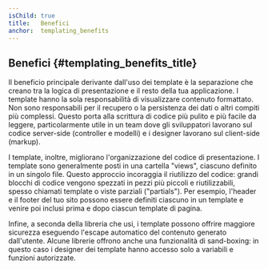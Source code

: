 ```yaml
---
isChild: true
title:   Benefici
anchor:  templating_benefits
---
```


## Benefici {#templating_benefits_title}

Il beneficio principale derivante dall'uso dei template è la separazione che
creano tra la logica di presentazione e il resto della tua applicazione. I
template hanno la sola responsabilità di visualizzare contenuto formattato. Non
sono responsabili per il recupero o la persistenza dei dati o altri compiti più
complessi. Questo porta alla scrittura di codice più pulito e più facile da
leggere, particolarmente utile in un team dove gli sviluppatori lavorano sul
codice server-side (controller e modelli) e i designer lavorano sul client-side
(markup).

I template, inoltre, migliorano l'organizzazione del codice di presentazione. I
template sono generalmente posti in una cartella "views", ciascuno definito in
un singolo file. Questo approccio incoraggia il riutilizzo del codice: grandi
blocchi di codice vengono spezzati in pezzi più piccoli e riutilizzabili, spesso
chiamati template o viste parziali ("partials"). Per esempio, l'header e il
footer del tuo sito possono essere definiti ciascuno in un template e venire poi
inclusi prima e dopo ciascun template di pagina.

Infine, a seconda della libreria che usi, i template possono offrire maggiore
sicurezza eseguendo l'escape automatico del contenuto generato dall'utente.
Alcune librerie offrono anche una funzionalità di sand-boxing: in questo caso i
designer dei template hanno accesso solo a variabili e funzioni autorizzate.
